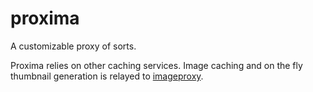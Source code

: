 proxima
=======

A customizable proxy of sorts.

Proxima relies on other caching services. Image caching and on the fly
thumbnail generation is relayed to [imageproxy](https://github.com/willnorris/imageproxy).
